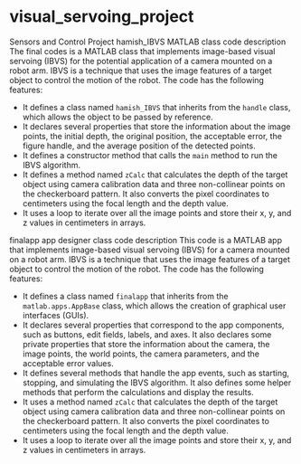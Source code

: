 # visual_servoing_project
Sensors and Control Project
hamish_IBVS MATLAB class code description
The final codes is a MATLAB class that implements image-based visual servoing (IBVS) for the potential application of a camera mounted on a robot arm. 
IBVS is a technique that uses the image features of a target object to control the motion of the robot. 
The code has the following features:

- It defines a class named `hamish_IBVS` that inherits from the `handle` class, which allows the object to be passed by reference.
- It declares several properties that store the information about the image points, the initial depth, the original position, the acceptable error, the figure handle, and the average position of the detected points.
- It defines a constructor method that calls the `main` method to run the IBVS algorithm.
- It defines a method named `zCalc` that calculates the depth of the target object using camera calibration data and three non-collinear points on the checkerboard pattern. It also converts the pixel coordinates to centimeters using the focal length and the depth value.
- It uses a loop to iterate over all the image points and store their x, y, and z values in centimeters in arrays.

finalapp app designer class code description
This code is a MATLAB app that implements image-based visual servoing (IBVS) for a camera mounted on a robot arm. IBVS is a technique that uses the image features of a target object to control the motion of the robot. The code has the following features:

- It defines a class named `finalapp` that inherits from the `matlab.apps.AppBase` class, which allows the creation of graphical user interfaces (GUIs).
- It declares several properties that correspond to the app components, such as buttons, edit fields, labels, and axes. It also declares some private properties that store the information about the camera, the image points, the world points, the camera parameters, and the acceptable error values.
- It defines several methods that handle the app events, such as starting, stopping, and simulating the IBVS algorithm. It also defines some helper methods that perform the calculations and display the results.
- It uses a method named `zCalc` that calculates the depth of the target object using camera calibration data and three non-collinear points on the checkerboard pattern. It also converts the pixel coordinates to centimeters using the focal length and the depth value.
- It uses a loop to iterate over all the image points and store their x, y, and z values in centimeters in arrays.

